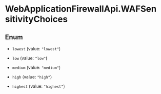# WebApplicationFirewallApi.WAFSensitivityChoices

## Enum


* `lowest` (value: `"lowest"`)

* `low` (value: `"low"`)

* `medium` (value: `"medium"`)

* `high` (value: `"high"`)

* `highest` (value: `"highest"`)


